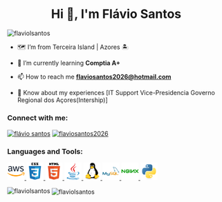 <h1 align="center">Hi 👋, I'm Flávio Santos</h1>
<p align="left"> <img src="https://komarev.com/ghpvc/?username=flaviolsantos&label=Profile%20views&color=0e75b6&style=flat" alt="flaviolsantos" /> </p>

- 🗺️ I’m from Terceira Island | Azores 🏝️
- 🌱 I’m currently learning **Comptia A+**

- 📫 How to reach me **flaviosantos2026@hotmail.com**

- 📄 Know about my experiences [IT Support Vice-Presidencia Governo Regional dos Açores(Intership)]
<h3 align="left">Connect with me:</h3>
<p align="left">
<a href="[www.linkedin.com/in/flávio-santos-1333b422b](https://www.linkedin.com/in/fl%C3%A1vio-santos-1333b422b/)" target="blank"><img align="center" src="https://raw.githubusercontent.com/rahuldkjain/github-profile-readme-generator/master/src/images/icons/Social/linked-in-alt.svg" alt="flávio santos" height="30" width="40" /></a>
<a href="https://instagram.com/flaviosantos2026" target="blank"><img align="center" src="https://raw.githubusercontent.com/rahuldkjain/github-profile-readme-generator/master/src/images/icons/Social/instagram.svg" alt="flaviosantos2026" height="30" width="40" /></a>
</p>

<h3 align="left">Languages and Tools:</h3>
<p align="left"> <a href="https://aws.amazon.com" target="_blank" rel="noreferrer"> <img src="https://raw.githubusercontent.com/devicons/devicon/master/icons/amazonwebservices/amazonwebservices-original-wordmark.svg" alt="aws" width="40" height="40"/> </a> <a href="https://www.w3schools.com/css/" target="_blank" rel="noreferrer"> <img src="https://raw.githubusercontent.com/devicons/devicon/master/icons/css3/css3-original-wordmark.svg" alt="css3" width="40" height="40"/> </a> <a href="https://www.w3.org/html/" target="_blank" rel="noreferrer"> <img src="https://raw.githubusercontent.com/devicons/devicon/master/icons/html5/html5-original-wordmark.svg" alt="html5" width="40" height="40"/> </a> <a href="https://www.java.com" target="_blank" rel="noreferrer"> <img src="https://raw.githubusercontent.com/devicons/devicon/master/icons/java/java-original.svg" alt="java" width="40" height="40"/> </a> <a href="https://www.linux.org/" target="_blank" rel="noreferrer"> <img src="https://raw.githubusercontent.com/devicons/devicon/master/icons/linux/linux-original.svg" alt="linux" width="40" height="40"/> </a> <a href="https://www.mysql.com/" target="_blank" rel="noreferrer"> <img src="https://raw.githubusercontent.com/devicons/devicon/master/icons/mysql/mysql-original-wordmark.svg" alt="mysql" width="40" height="40"/> </a> <a href="https://www.nginx.com" target="_blank" rel="noreferrer"> <img src="https://raw.githubusercontent.com/devicons/devicon/master/icons/nginx/nginx-original.svg" alt="nginx" width="40" height="40"/> </a> <a href="https://www.python.org" target="_blank" rel="noreferrer"> <img src="https://raw.githubusercontent.com/devicons/devicon/master/icons/python/python-original.svg" alt="python" width="40" height="40"/> </a> </p>

<p><img align="left" src="https://github-readme-stats.vercel.app/api/top-langs?username=flaviolsantos&show_icons=true&locale=en&layout=compact" alt="flaviolsantos" /></p>

<p>&nbsp;<img align="center" src="https://github-readme-stats.vercel.app/api?username=flaviolsantos&show_icons=true&locale=en" alt="flaviolsantos" /></p>
